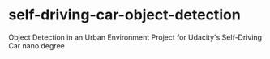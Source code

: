 # self-driving-car-object-detection
Object Detection in an Urban Environment Project for Udacity's Self-Driving Car nano degree
